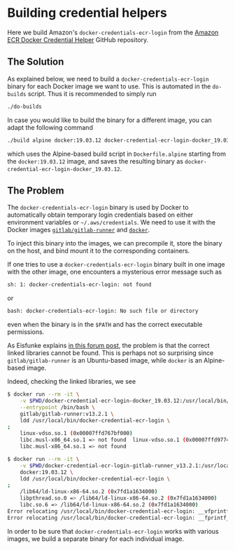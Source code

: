 # Building credential helpers

Here we build Amazon's `docker-credentials-ecr-login` from the
[Amazon ECR Docker Credential Helper](https://github.com/awslabs/amazon-ecr-credential-helper)
GitHub repository.

## The Solution

As explained below, we need to build a `docker-credentials-ecr-login`
binary for each Docker image we want to use. This is automated in the
`do-builds` script. Thus it is recommended to simply run

``` bash
./do-builds
```

In case you would like to build the binary for a different image,
you can adapt the following command

``` bash
./build alpine docker:19.03.12 docker-credential-ecr-login-docker_19.03.12
```

which uses the Alpine-based build script in `Dockerfile.alpine` starting
from the `docker:19.03.12` image, and saves the resulting binary as
`docker-credential-ecr-login-docker_19.03.12`.

## The Problem

The `docker-credentials-ecr-login` binary is used by Docker to
automatically obtain temporary login credentials based on either
environment variables or `~/.aws/credentials`. We need to use
it with the Docker images
[`gitlab/gitlab-runner`](https://hub.docker.com/r/gitlab/gitlab-runner/)
and [`docker`](https://hub.docker.com/_/docker).

To inject this binary into the images, we can precompile it,
store the binary on the host, and bind mount it to the corresponding
containers.

If one tries to use a `docker-credentials-ecr-login` binary built in one
image with the other image, one encounters a mysterious error message
such as

``` bash
sh: 1: docker-credentials-ecr-login: not found
```

or

``` bash
bash: docker-credentials-ecr-login: No such file or directory
```

even when the binary is in the `$PATH` and has the correct executable
permissions.

As Eisfunke explains
[in this forum post](https://forum.gitlab.com/t/bin-sh-eval-line-97-mybinary-not-found/27125/3
), the problem is that the correct linked libraries cannot be found.
This is perhaps not so surprising since `gitlab/gitlab-runner` is an
Ubuntu-based image, while `docker` is an Alpine-based image.

Indeed, checking the linked libraries, we see

``` bash
$ docker run --rm -it \
    -v $PWD/docker-credential-ecr-login-docker_19.03.12:/usr/local/bin/docker-credential-ecr-login \
    --entrypoint /bin/bash \
    gitlab/gitlab-runner:v13.2.1 \
    ldd /usr/local/bin/docker-credential-ecr-login \
;
    linux-vdso.so.1 (0x00007ffd767bf000)
    libc.musl-x86_64.so.1 => not found  linux-vdso.so.1 (0x00007ffd9774a000)
    libc.musl-x86_64.so.1 => not found
```

``` bash
$ docker run --rm -it \
    -v $PWD/docker-credential-ecr-login-gitlab-runner_v13.2.1:/usr/local/bin/docker-credential-ecr-login \
    docker:19.03.12 \
    ldd /usr/local/bin/docker-credential-ecr-login \
;
    /lib64/ld-linux-x86-64.so.2 (0x7fd1a1634000)
    libpthread.so.0 => /lib64/ld-linux-x86-64.so.2 (0x7fd1a1634000)
    libc.so.6 => /lib64/ld-linux-x86-64.so.2 (0x7fd1a1634000)
Error relocating /usr/local/bin/docker-credential-ecr-login: __vfprintf_chk: symbol not found
Error relocating /usr/local/bin/docker-credential-ecr-login: __fprintf_chk: symbol not found
```

In order to be sure that `docker-credentials-ecr-login` works with
various images, we build a separate binary for each individual
image.
